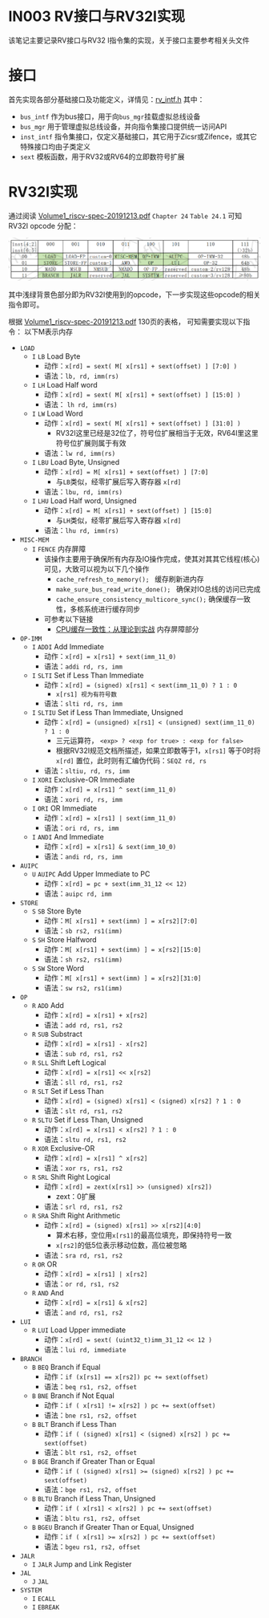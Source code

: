 # IN003 RV接口与RV32I实现
该笔记主要记录RV接口与RV32 I指令集的实现，关于接口主要参考相关头文件

# 接口
首先实现各部分基础接口及功能定义，详情见：[rv_intf.h](../inc/zmmfly/rv_intf.h) 
其中：
- `bus_intf` 作为bus接口，用于向`bus_mgr`挂载虚拟总线设备
- `bus_mgr` 用于管理虚拟总线设备，并向指令集接口提供统一访问API
- `inst_intf` 指令集接口，仅定义基础接口，其它用于Zicsr或Zifence，或其它特殊接口均由子类定义
- `sext` 模板函数，用于RV32或RV64的立即数符号扩展

# RV32I实现
通过阅读 [Volume1_riscv-spec-20191213.pdf](./pdf/Volume1_riscv-spec-20191213.pdf) `Chapter 24` `Table 24.1` 可知RV32I opcode 分配：

![RV32I opcode](./images/opcode_dist_RV32I.png)

其中浅绿背景色部分即为RV32I使用到的opcode，下一步实现这些opcode的相关指令即可。

根据 [Volume1_riscv-spec-20191213.pdf](./pdf/Volume1_riscv-spec-20191213.pdf) 130页的表格，
可知需要实现以下指令：
以下M表示内存

- `LOAD`
  - `I` `LB` Load Byte 
    - 动作：`x[rd] = sext( M[ x[rs1] + sext(offset) ] [7:0] )`
    - 语法：`lb, rd, imm(rs)`
  - `I` `LH` Load Half word
    - 动作：`x[rd] = sext( M[ x[rs1] + sext(offset) ] [15:0] )`
    - 语法： `lh rd, imm(rs)`
  - `I` `LW` Load Word
    - 动作：`x[rd] = sext( M[ x[rs1] + sext(offset) ] [31:0] )`
      - RV32I这里已经是32位了，符号位扩展相当于无效，RV64I里这里符号位扩展则属于有效
    - 语法：`lw rd, imm(rs)`
  - `I` `LBU` Load Byte, Unsigned
    - 动作：`x[rd] = M[ x[rs1] + sext(offset) ] [7:0]`
      - 与`LB`类似，经零扩展后写入寄存器 `x[rd]`
    - 语法：`lbu, rd, imm(rs)`
  - `I` `LHU` Load Half word, Unsigned
    - 动作：`x[rd] = M[ x[rs1] + sext(offset) ] [15:0]`
      - 与`LH`类似，经零扩展后写入寄存器 `x[rd]`
    - 语法：`lhu rd, imm(rs)`
- `MISC-MEM`
  - `I` `FENCE` 内存屏障
    - 该操作主要用于确保所有内存及IO操作完成，使其对其其它线程(核心)可见，大致可以视为以下几个操作
      - `cache_refresh_to_memory(); ` 缓存刷新进内存
      - `make_sure_bus_read_write_done(); ` 确保对IO总线的访问已完成
      - `cache_ensure_consistency_multicore_sync();` 确保缓存一致性，多核系统进行缓存同步
    - 可参考以下链接
      - [CPU缓存一致性：从理论到实战](https://zhuanlan.zhihu.com/p/641558949) 内存屏障部分
- `OP-IMM`
  - `I` `ADDI` Add Immediate
    - 动作：`x[rd] = x[rs1] + sext(imm_11_0)`
    - 语法：`addi rd, rs, imm`
  - `I` `SLTI` Set if Less Than Immediate
    - 动作：`x[rd] = (signed) x[rs1] < sext(imm_11_0) ? 1 : 0`
      - `x[rs1] 视为有符号数`
    - 语法：`slti rd, rs, imm`
  - `I` `SLTIU` Set if Less Than Immediate, Unsigned
    - 动作：`x[rd] = (unsigned) x[rs1] < (unsigned) sext(imm_11_0) ? 1 : 0`
      - 三元运算符， `<exp> ? <exp for true> : <exp for false>`
      - 根据RV32I规范文档所描述，如果立即数等于1，`x[rs1]` 等于0时将 `x[rd]` 置位，此时则有汇编伪代码：`SEQZ rd, rs`
    - 语法：`sltiu, rd, rs, imm`
  - `I` `XORI` Exclusive-OR Immediate
    - 动作：`x[rd] = x[rs1] ^ sext(imm_11_0)`
    - 语法：`xori rd, rs, imm`
  - `I` `ORI` OR Immediate
    - 动作：`x[rd] = x[rs1] | sext(imm_11_0)`
    - 语法：`ori rd, rs, imm`
  - `I` `ANDI` And Immediate
    - 动作：`x[rd] = x[rs1] & sext(imm_10_0)`
    - 语法：`andi rd, rs, imm`
- `AUIPC`
  - `U` `AUIPC` Add Upper Immediate to PC
    - 动作：`x[rd] = pc + sext(imm_31_12 << 12)`
    - 语法：`auipc rd, imm`
- `STORE`
  - `S` `SB` Store Byte
    - 动作：`M[ x[rs1] + sext(imm) ] = x[rs2][7:0]`
    - 语法：`sb rs2, rs1(imm)`
  - `S` `SH` Store Halfword
    - 动作：`M[ x[rs1] + sext(imm) ] = x[rs2][15:0]`
    - 语法：`sh rs2, rs1(imm)`
  - `S` `SW` Store Word
    - 动作：`M[ x[rs1] + sext(imm) ] = x[rs2][31:0]`
    - 语法：`sw rs2, rs1(imm)`
- `OP`
  - `R` `ADD` Add
    - 动作：`x[rd] = x[rs1] + x[rs2]`
    - 语法：`add rd, rs1, rs2`
  - `R` `SUB` Substract
    - 动作：`x[rd] = x[rs1] - x[rs2]`
    - 语法：`sub rd, rs1, rs2`
  - `R` `SLL` Shift Left Logical
    - 动作：`x[rd] = x[rs1] << x[rs2]`
    - 语法：`sll rd, rs1, rs2`
  - `R` `SLT` Set if Less Than
    - 动作：`x[rd] = (signed) x[rs1] < (signed) x[rs2] ? 1 : 0`
    - 语法：`slt rd, rs1, rs2`
  - `R` `SLTU` Set if Less Than, Unsigned
    - 动作：`x[rd] = x[rs1] < x[rs2] ? 1 : 0`
    - 语法：`sltu rd, rs1, rs2`
  - `R` `XOR` Exclusive-OR
    - 动作：`x[rd] = x[rs1] ^ x[rs2]`
    - 语法：`xor rs, rs1, rs2`
  - `R` `SRL` Shift Right Logical
    - 动作：`x[rd] = zext(x[rs1] >> (unsigned) x[rs2])`
      - zext：0扩展
    - 语法：`srl rd, rs1, rs2`
  - `R` `SRA` Shift Right Arithmetic
    - 动作：`x[rd] = (signed) x[rs1] >> x[rs2][4:0] `
      - 算术右移，空位用`x[rs1]`的最高位填充，即保持符号一致
      - `x[rs2]`的低5位表示移动位数，高位被忽略
    - 语法：`sra rd, rs1, rs2`
  - `R` `OR` OR
    - 动作：`x[rd] = x[rs1] | x[rs2]`
    - 语法：`or rd, rs1, rs2`
  - `R` `AND` And
    - 动作：`x[rd] = x[rs1] & x[rs2]`
    - 语法：`and rd, rs1, rs2`
- `LUI`
  - `R` `LUI` Load Upper immediate
    - 动作：`x[rd] = sext( (uint32_t)imm_31_12 << 12 )`
    - 语法：`lui rd, immediate`
- `BRANCH`
  - `B` `BEQ` Branch if Equal
    - 动作：`if (x[rs1] == x[rs2]) pc += sext(offset)`
    - 语法：`beq rs1, rs2, offset`
  - `B` `BNE` Branch if Not Equal
    - 动作：`if ( x[rs1] != x[rs2] ) pc += sext(offset)`
    - 语法：`bne rs1, rs2, offset`
  - `B` `BLT` Branch if Less Than
    - 动作：`if ( (signed) x[rs1] < (signed) x[rs2] ) pc += sext(offset)`
    - 语法：`blt rs1, rs2, offset`
  - `B` `BGE` Branch if Greater Than or Equal
    - 动作：`if ( (signed) x[rs1] >= (signed) x[rs2] ) pc += sext(offset)`
    - 语法：`bge rs1, rs2, offset`
  - `B` `BLTU`  Branch if Less Than, Unsigned
    - 动作：`if ( x[rs1] < x[rs2] ) pc += sext(offset)`
    - 语法：`bltu rs1, rs2, offset`
  - `B` `BGEU` Branch if Greater Than or Equal, Unsigned
    - 动作：`if ( x[rs1] >= x[rs2] ) pc += sext(offset)`
    - 语法：`bgeu rs1, rs2, offset`
- `JALR`
  - `I` `JALR` Jump and Link Register
- `JAL`
  - `J` `JAL`
- `SYSTEM`
  - `I` `ECALL`
  - `I` `EBREAK`